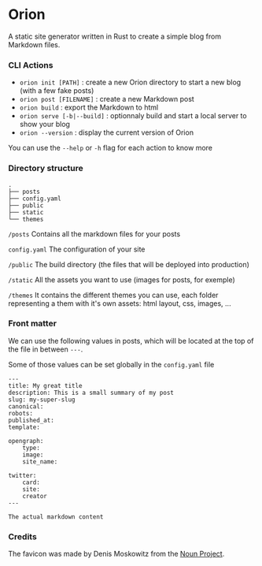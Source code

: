 Orion
=====

A static site generator written in Rust to create a simple blog from Markdown files.

### CLI Actions
* `orion init [PATH]` : create a new Orion directory to start a new blog (with a few fake posts)
* `orion post [FILENAME]` : create a new Markdown post
* `orion build` : export the Markdown to html
* `orion serve [-b|--build]` : optionnaly build and start a local server to show your blog
* `orion --version` : display the current version of Orion

You can use the `--help` or `-h` flag for each action to know more

### Directory structure
```
.
├── posts
├── config.yaml
├── public
├── static
└── themes
``` 

`/posts`
Contains all the markdown files for your posts

`config.yaml`
The configuration of your site

`/public`
The build directory (the files that will be deployed into production)

`/static`
All the assets you want to use (images for posts, for exemple)

`/themes`
It contains the different themes you can use, each folder representing a them with it's own assets: html layout, css, images, ...

### Front matter
We can use the following values in posts, which will be located at the top of the file in between `---`.

Some of those values can be set globally in the `config.yaml` file

```
---
title: My great title
description: This is a small summary of my post
slug: my-super-slug
canonical:
robots:
published_at:
template:

opengraph:
    type:
    image:
    site_name:

twitter:
    card:
    site:
    creator
---

The actual markdown content
```

### Credits 

The favicon was made by Denis Moskowitz from the [Noun Project](https://thenounproject.com/term/orion/868269/).
